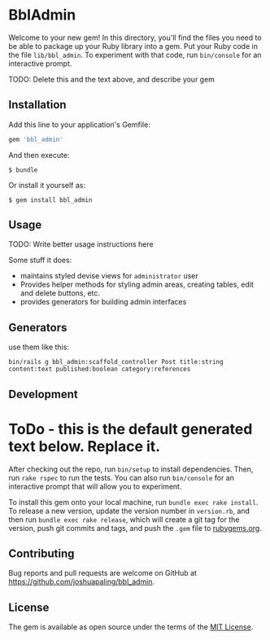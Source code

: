 # BblAdmin

Welcome to your new gem! In this directory, you'll find the files you need to be able to package up your Ruby library into a gem. Put your Ruby code in the file `lib/bbl_admin`. To experiment with that code, run `bin/console` for an interactive prompt.

TODO: Delete this and the text above, and describe your gem

## Installation

Add this line to your application's Gemfile:

```ruby
gem 'bbl_admin'
```

And then execute:

    $ bundle

Or install it yourself as:

    $ gem install bbl_admin

## Usage

TODO: Write better usage instructions here

Some stuff it does:

- maintains styled devise views for `administrator` user
- Provides helper methods for styling admin areas, creating tables, edit and delete buttons, etc.
- provides generators for building admin interfaces

## Generators

use them like this:

`bin/rails g bbl_admin:scaffold_controller Post title:string content:text published:boolean category:references`

## Development

# ToDo - this is the default generated text below. Replace it.

After checking out the repo, run `bin/setup` to install dependencies. Then, run `rake rspec` to run the tests. You can also run `bin/console` for an interactive prompt that will allow you to experiment.

To install this gem onto your local machine, run `bundle exec rake install`. To release a new version, update the version number in `version.rb`, and then run `bundle exec rake release`, which will create a git tag for the version, push git commits and tags, and push the `.gem` file to [rubygems.org](https://rubygems.org).

## Contributing

Bug reports and pull requests are welcome on GitHub at https://github.com/joshuapaling/bbl_admin.


## License

The gem is available as open source under the terms of the [MIT License](http://opensource.org/licenses/MIT).

